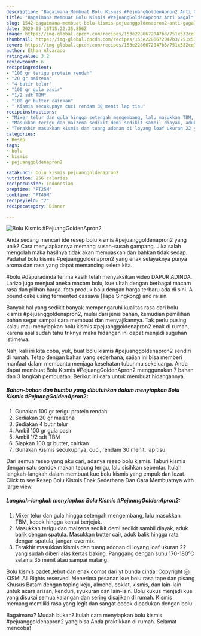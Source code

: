 ```yaml
---
description: "Bagaimana Membuat Bolu Kismis #PejuangGoldenApron2 Anti Gagal"
title: "Bagaimana Membuat Bolu Kismis #PejuangGoldenApron2 Anti Gagal"
slug: 1542-bagaimana-membuat-bolu-kismis-pejuanggoldenapron2-anti-gagal
date: 2020-05-16T15:22:35.856Z
image: https://img-global.cpcdn.com/recipes/153e2286672047b3/751x532cq70/bolu-kismis-pejuanggoldenapron2-foto-resep-utama.jpg
thumbnail: https://img-global.cpcdn.com/recipes/153e2286672047b3/751x532cq70/bolu-kismis-pejuanggoldenapron2-foto-resep-utama.jpg
cover: https://img-global.cpcdn.com/recipes/153e2286672047b3/751x532cq70/bolu-kismis-pejuanggoldenapron2-foto-resep-utama.jpg
author: Ethan Alvarado
ratingvalue: 3.2
reviewcount: 6
recipeingredient:
- "100 gr terigu protein rendah"
- "20 gr maizena"
- "4 butir telur"
- "100 gr gula pasir"
- "1/2 sdt TBM"
- "100 gr butter cairkan"
- " Kismis secukupnya cuci rendam 30 menit lap tisu"
recipeinstructions:
- "Mixer telur dan gula hingga setengah mengembang, lalu masukkan TBM, kocok hingga kental berjejak."
- "Masukkan terigu dan maizena sedikit demi sedikit sambil diayak, aduk balik dengan spatula. Masukkan butter cair, aduk balik hingga rata dengan spatula, jangan overmix."
- "Terakhir masukkan kismis dan tuang adonan di loyang loaf ukuran 22 yang sudah diberi alas kertas baking. Panggang dengan suhu 170-180°C selama 35 menit atau sampai matang."
categories:
- Resep
tags:
- bolu
- kismis
- pejuanggoldenapron2

katakunci: bolu kismis pejuanggoldenapron2 
nutrition: 256 calories
recipecuisine: Indonesian
preptime: "PT25M"
cooktime: "PT49M"
recipeyield: "2"
recipecategory: Dinner

---
```



![Bolu Kismis #PejuangGoldenApron2](https://img-global.cpcdn.com/recipes/153e2286672047b3/751x532cq70/bolu-kismis-pejuanggoldenapron2-foto-resep-utama.jpg)

Anda sedang mencari ide resep bolu kismis #pejuanggoldenapron2 yang unik? Cara menyiapkannya memang susah-susah gampang. Jika salah mengolah maka hasilnya tidak akan memuaskan dan bahkan tidak sedap. Padahal bolu kismis #pejuanggoldenapron2 yang enak selayaknya punya aroma dan rasa yang dapat memancing selera kita.

#bolu #dapuradinda terima kasih telah menyaksikan video DAPUR ADINDA. Larizo juga menjual aneka macam bolu, kue ultah dengan berbagai macam rasa dan pilihan harga. foto produk bolu dengan harga terbaru ada di sini. A pound cake using fermented cassava (Tape Singkong) and raisin.

Banyak hal yang sedikit banyak mempengaruhi kualitas rasa dari bolu kismis #pejuanggoldenapron2, mulai dari jenis bahan, kemudian pemilihan bahan segar sampai cara membuat dan menyajikannya. Tak perlu pusing kalau mau menyiapkan bolu kismis #pejuanggoldenapron2 enak di rumah, karena asal sudah tahu triknya maka hidangan ini dapat menjadi suguhan istimewa.


Nah, kali ini kita coba, yuk, buat bolu kismis #pejuanggoldenapron2 sendiri di rumah. Tetap dengan bahan yang sederhana, sajian ini bisa memberi manfaat dalam membantu menjaga kesehatan tubuhmu sekeluarga. Anda dapat membuat Bolu Kismis #PejuangGoldenApron2 menggunakan 7 bahan dan 3 langkah pembuatan. Berikut ini cara untuk membuat hidangannya.

<!--inarticleads1-->

##### Bahan-bahan dan bumbu yang dibutuhkan dalam menyiapkan Bolu Kismis #PejuangGoldenApron2:

1. Gunakan 100 gr terigu protein rendah
1. Sediakan 20 gr maizena
1. Sediakan 4 butir telur
1. Ambil 100 gr gula pasir
1. Ambil 1/2 sdt TBM
1. Siapkan 100 gr butter, cairkan
1. Gunakan  Kismis secukupnya, cuci, rendam 30 menit, lap tisu


Dari semua resep yang aku cari, adanya resep bolu kismis. Taburi kismis dengan satu sendok makan tepung terigu, lalu sisihkan sebentar. Itulah langkah-langkah dalam membuat kue bolu kismis yang empuk dan lezat. Click to see Resep Bolu Kismis Enak Sederhana Dan Cara Membuatnya with large view. 

<!--inarticleads2-->

##### Langkah-langkah menyiapkan Bolu Kismis #PejuangGoldenApron2:

1. Mixer telur dan gula hingga setengah mengembang, lalu masukkan TBM, kocok hingga kental berjejak.
1. Masukkan terigu dan maizena sedikit demi sedikit sambil diayak, aduk balik dengan spatula. Masukkan butter cair, aduk balik hingga rata dengan spatula, jangan overmix.
1. Terakhir masukkan kismis dan tuang adonan di loyang loaf ukuran 22 yang sudah diberi alas kertas baking. Panggang dengan suhu 170-180°C selama 35 menit atau sampai matang.


Bolu kismis padet ,lebut dan enak.comot dari yt bunda cintia. Copyright ⓒ KISMI All Rights reserved. Menerima pesanan kue bolu rasa tape dan pisang Khusus Batam dengan toping keju, almond, coklat, kismis, dan lain-lain untuk acara arisan, kenduri, syukuran dan lain-lain. Bolu kukus menjadi kue yang disukai semua kalangan dan sering disajikan di rumah. Kismis memang memiliki rasa yang legit dan sangat cocok dipadukan dengan bolu. 

Bagaimana? Mudah bukan? Itulah cara menyiapkan bolu kismis #pejuanggoldenapron2 yang bisa Anda praktikkan di rumah. Selamat mencoba!
